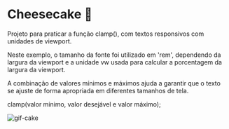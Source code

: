 # Cheesecake :cake:

Projeto para praticar a função clamp(), com textos responsivos com unidades de viewport.


Neste exemplo, o tamanho da fonte foi utilizado em 'rem', dependendo da largura da viewport e a unidade vw usada para calcular a porcentagem da largura da viewport.

A combinação de valores mínimos e máximos ajuda a garantir que o texto se ajuste de forma apropriada em diferentes tamanhos de tela.

clamp(valor mínimo, valor desejável e valor máximo);



![gif-cake](https://github.com/priscilha/Cheesecake/assets/81052476/c3e85a0d-ba90-4c52-8643-045b01392625)

